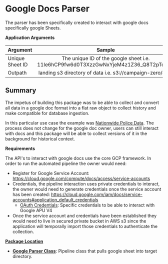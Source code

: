 # Google Docs Parser

The parser has been specifically created to interact with google docs specifically google Sheets.

**Application Arguments**

| Argument        | Sample           | Required  |
| ------------- |:-------------:| -----:|
| Unique Sheet ID | The unique ID of the google sheet i.e. 11Ie6hCP9fw6d0T3XzzGwNxYjeM4z1Z36_Q8T2pToJH8 | Yes  |
| Outpath | landing s3 directory of data i.e. s3://campaign-zero/cde/| Yes  |


Summary
-        

The impetus of building this package was to be able to collect and convert all data in a google doc format into a flat raw object to collect history and make compatible for database ingestion. 

In this particular use case the example was [Nationwide Police Data](https://docs.google.com/spreadsheets/d/11Ie6hCP9fw6d0T3XzzGwNxYjeM4z1Z36_Q8T2pToJH8/edit#gid=1623145710). The process does not change for the google doc owner, users can still interact with docs and this package will be able to collect versions of it in the background for historical context.

**Requirements**

The API's to interact with google docs use the core GCP framework. In order to run the automated pipeline the owner would need: 

 - Register for Google Service Account: https://cloud.google.com/compute/docs/access/service-accounts
 - Credentials, the pipeline interaction uses private credentials to interact, the owner would need to generate credentials once the service account has been created: https://cloud.google.com/iam/docs/service-accounts#application_default_credentials
   * [OAuth Credentials](https://support.google.com/cloud/answer/6158849?hl=en): Specific credentials to be able to interact with Google APU V4
 - Once the service account and credentials have been established they would need to live in secured private bucket in AWS s3 since the application will temporally import those credentials to authenticate the collection. 
  
**[Package Location](../src/main/scala/com/sg/transformers/ocr)**

 - [**Google Parser Class**](../src/main/scala/com/sg/transformers/ocr/GoogleParser.scala): Pipeline class that pulls google sheet into target directory. 

